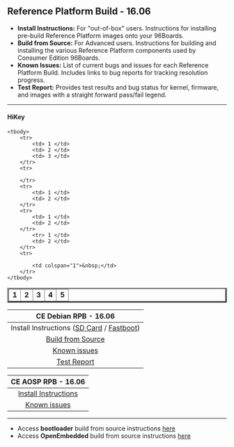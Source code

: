 ## Reference Platform Build - 16.06


- **Install Instructions:** For "out-of-box" users. Instructions for installing pre-build Reference Platform images onto your 96Boards.
- **Build from Source:** For Advanced users. Instructions for building and installing the various Reference Platform components used by Consumer Edition 96Boards.
- **Known Issues:** List of current bugs and issues for each Reference Platform Build. Includes links to bug reports for tracking resolution progress.
- **Test Report:** Provides test results and bug status for kernel, firmware, and images with a straight forward pass/fail legend.

***

#### HiKey

<table border="3">
	<thead>
		<tr>
			<td colspan="3"><b>1</td>
			<td colspan="3"><b>2</td>
			<td colspan="3"><b>3</td>
			<td colspan="3"><b>4</td>
			<td colspan="3"><b>5</td>
		</tr>
	</thead>
	
	<tbody>
		<tr>
			<td> 1 </td>
			<td> 2 </td>
			<td> 3 </td>
		</tr>
		<tr>
			
		</tr>
		<tr>
			<td> 1 </td>
			<td> 2 </td>
		</tr>
		<tr>
			<td> 1 </td>
			<td> 2 </td>
		</tr>
			<tr> 1 </td>
			<td> 2 </td>
		</tr>
		<tr>
			
			<td colspan="1">&nbsp;</td>
		</tr>
	</tbody>
</table>

|   **CE Debian RPB - 16.06**   |
|:-----------------------------:|
|   Install Instructions ([SD Card]() / [Fastboot]())    |  
|  [Build from Source](BFSDebianRPB.md)        | 
|       [Known issues](../../../Known-Issues.md)        |  
|        [Test Report](http://builds.96boards.org/releases/reference-platform/debian/hikey/16.06/16.06-CE-Debian-RPB-Test-Report.pdf) |  


|    **CE AOSP RPB - 16.06**  |
|:---------------------------:|
|  [Install Instructions](https://source.android.com/source/devices.html) |
|      [Known issues](../../../Known-Issues.md)       |



***

- Access **bootloader** build from source instructions [here](BuildSourceBL.md) 
- Access **OpenEmbedded** build from source instructions [here](../../../CECommon/OEYocto.md)

